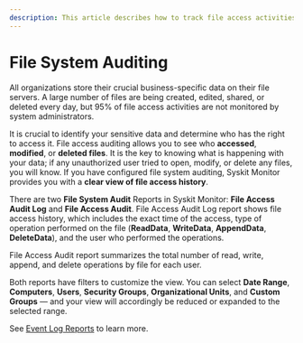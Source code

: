 ```yaml
---
description: This article describes how to track file access activities, which include who accessed, modified, or deleted certain files.
---
```


# File System Auditing

All organizations store their crucial business-specific data on their file servers. A large number of files are being created, edited, shared, or deleted every day, but 95% of file access activities are not monitored by system administrators.

It is crucial to identify your sensitive data and determine who has the right to access it. File access auditing allows you to see who **accessed**, **modified**, or **deleted files**. It is the key to knowing what is happening with your data; if any unauthorized user tried to open, modify, or delete any files, you will know. If you have configured file system auditing, Syskit Monitor provides you with a **clear view of file access history**.

There are two **File System Audit** Reports in Syskit Monitor: **File Access Audit Log** and **File Access Audit**. File Access Audit Log report shows file access history, which includes the exact time of the access, type of operation performed on the file \(**ReadData**, **WriteData**, **AppendData**, **DeleteData**\), and the user who performed the operations.

File Access Audit report summarizes the total number of read, write, append, and delete operations by file for each user.

Both reports have filters to customize the view. You can select **Date Range**, **Computers**, **Users**, **Security Groups**, **Organizational Units**, and **Custom Groups** — and your view will accordingly be reduced or expanded to the selected range.

See [Event Log Reports](../get-to-know-syskit-monitor/reports/event-log-reports.md) to learn more.

